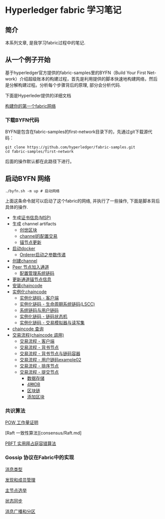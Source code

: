 # Hyperledger fabric 学习笔记

## 简介
本系列文章, 是我学习fabric过程中的笔记. 

## 从一个例子开始

基于hyperledger官方提供的fabric-samples里的BYFN（Build Your First Net-work）介绍超级账本的构建过程，首先是利用提供的脚本快速地构建网络，然后是分解构建过程。分析每个步骤背后的原理, 部分会分析代码.

下面是Hyperleder提供的详细文档

[构建你的第一个fabric网络](http://hyperledger-fabric.readthedocs.io/en/latest/build_network.html)

### 下载BYFN代码
BYFN是包含在fabric-samples的first-network目录下的，先通过git下载源代码：
```shell
git clone https://github.com/hyperledger/fabric-samples.git
cd fabric-samples/first-network
```
后面的操作默认都在此路径下进行。

## 启动BYFN 网络

```shell
./byfn.sh -m up # 启动网络
```

上面这条命令就可以启动了这个fabric的网络, 并执行了一些操作, 下面是脚本背后具体的操作.
- 生成[证书信息(MSP)](generate_certs.md)
- 生成 channel artifacts 
  - [创世区块](genesis_block.md)
  - [channel的配置交易](config_tx.md)
  - [锚节点更新](anchor_tx.md)
- [启动docker](docker_start.md)
    - [Orderer启动之参数传递](orderer_start_paramaters.md)
- [创建channel](create_channel.md)
- [Peer 节点加入通道](join_channel.md)
    - [配置管理系统链码](CSCC.md)
- [更新通道锚节点信息](update_anchor_peers.md)
- [安装chaincode](install_chaincode.md)
- [实例化chaincode](instantiate_chaincode.md)
  - [实例化链码 - 客户端](instantiate_application.md)
  - [实例化链码 - 生命周期系统链码(LSCC)](instantiate_cc_lscc.md)
  - [系统链码与用户链码](instantiate_what_is_chaincode.md)
  - [实例化链码 - 链码状态机](instantiate_cc_sm.md)
  - [实例化链码 - 交易模拟器与读写集](txsim_and_rwset.md)
- [chaincode 查询](query_chaincode.md)
- [交易流程(chaincode 调用)](invoke_chaincode.md)
  - [交易流程 - 客户端](txflow_application.md)
  - [交易流程 - 背书节点](txflow_endorser.md)
  - [交易流程 - 背书节点与链码容器](txflow_endorser_cc_container.md)
  - [交易流程 - 用户链码example02](txflow_chaincode_example02.md)
  - [交易流程 - 排序节点](txflow_orderer.md)
  - [交易流程 - 提交节点](txflow_committer_peer.md)
    - [数据存储](txflow_datastore.md)
    - [4种DB](txflow_four_DBs.md)
    - [区块链](txflow_blockchain.md)
    - [添加区块](txflow_addblock.md)


### 共识算法

[POW 工作量证明](consensus/POW.md)

[Raft 一致性算法][consensus/Raft.md]

[PBFT 实用拜占庭容错算法](consensus/PBFT.md)

### Gossip 协议在Fabric中的实现

[消息类型](gossip/gossip_message_type.md)

[发现和成员管理](gossip/gossip_discovery.md)

[主节点选举](gossip/gossip_election.md)

[状态同步](gossip/gossip_state.md)

[消息广播和分区](gossip/gossip_emmiter_batch.md)

